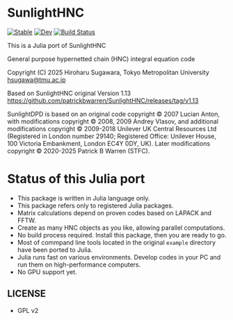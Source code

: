 # SunlightHNC

[![Stable](https://img.shields.io/badge/docs-stable-blue.svg)](https://hsugawa8651.github.io/SunlightHNC.jl/stable/)
[![Dev](https://img.shields.io/badge/docs-dev-blue.svg)](https://hsugawa8651.github.io/SunlightHNC.jl/dev/)
[![Build Status](https://github.com/hsugawa8651/SunlightHNC.jl/actions/workflows/CI.yml/badge.svg?branch=main)](https://github.com/hsugawa8651/SunlightHNC.jl/actions/workflows/CI.yml?query=branch%3Amain)


This is a Julia port of SunlightHNC 

General purpose hypernetted chain (HNC) integral equation code

Copyright (C) 2025 Hiroharu Sugawara, Tokyo Metropolitan University <hsugawa@tmu.ac.jp>

Based on SunlightHNC original Version 1.13
https://github.com/patrickbwarren/SunlightHNC/releases/tag/v1.13

SunlightDPD is based on an original code copyright © 2007 Lucian Anton, with modifications copyright © 2008, 2009 Andrey Vlasov, and additional modifications copyright © 2009-2018 Unilever UK Central Resources Ltd (Registered in London number 29140; Registered Office: Unilever House, 100 Victoria Embankment, London EC4Y 0DY, UK). Later modifications copyright © 2020-2025 Patrick B Warren (STFC).

# Status of this Julia port
* This package is written in Julia language only.
* This package refers only to registered Julia packages.
* Matrix calculations depend on proven codes based on LAPACK and FFTW.
* Create as many HNC objects as you like, allowing parallel computations.
* No build process required. Install this package, then you are ready to go.
* Most of commpand line tools located in the original `example` directory have been ported to Julia.
* Julia runs fast on various environments. Develop codes in your PC and run them on high-performance computers.
* No GPU support yet.

## LICENSE
* GPL v2
